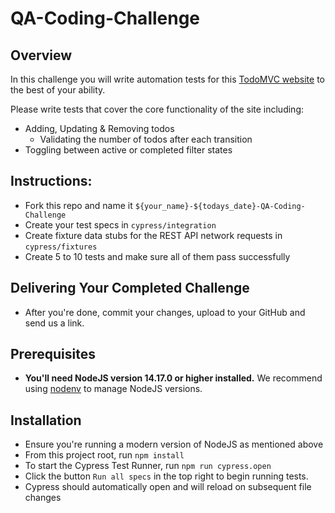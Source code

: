 # QA-Coding-Challenge

## Overview

In this challenge you will write automation tests for this [TodoMVC website](https://www.todobackend.com/client/index.html?https://todo-backend-typescript.herokuapp.com/) to the best of your ability.

Please write tests that cover the core functionality of the site including:

  - Adding, Updating & Removing todos
    - Validating the number of todos after each transition
  - Toggling between active or completed filter states

## Instructions:

- Fork this repo and name it `${your_name}-${todays_date}-QA-Coding-Challenge`
- Create your test specs in `cypress/integration`
- Create fixture data stubs for the REST API network requests in `cypress/fixtures`
- Create 5 to 10 tests and make sure all of them pass successfully

## Delivering Your Completed Challenge

- After you're done, commit your changes, upload to your GitHub and send us a link.

## Prerequisites

- **You'll need NodeJS version 14.17.0 or higher installed.** We recommend using [nodenv](https://github.com/nodenv/nodenv) to manage NodeJS versions.

## Installation

- Ensure you're running a modern version of NodeJS as mentioned above
- From this project root, run `npm install`
- To start the Cypress Test Runner, run `npm run cypress.open`
- Click the button `Run all specs` in the top right to begin running tests.
- Cypress should automatically open and will reload on subsequent file changes
